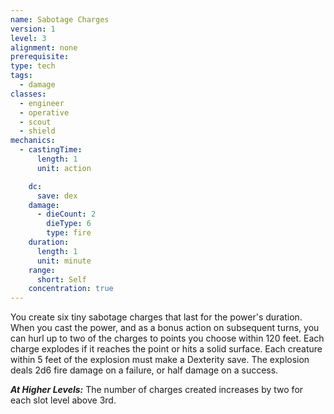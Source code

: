 ```yaml
---
name: Sabotage Charges
version: 1
level: 3
alignment: none
prerequisite: 
type: tech
tags:
  - damage
classes:
  - engineer
  - operative
  - scout
  - shield
mechanics:
  - castingTime:
      length: 1
      unit: action

    dc:
      save: dex
    damage:
      - dieCount: 2
        dieType: 6
        type: fire
    duration:
      length: 1
      unit: minute
    range:
      short: Self
    concentration: true
---
```

You create six tiny sabotage charges that last for the power's duration. When you cast the power, and as a bonus action on subsequent turns, you can hurl up to two of the charges to points you choose within 120 feet. Each charge explodes if it reaches the point or hits a solid surface. Each creature within 5 feet of the explosion must make a Dexterity save. The explosion deals 2d6 fire damage on a failure, or half damage on a success.

***__At Higher Levels__:*** The number of charges created increases by two for each slot level above 3rd.
    